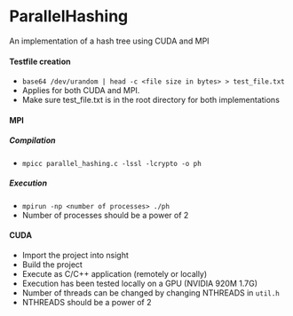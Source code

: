 # ParallelHashing
An implementation of a hash tree using CUDA and MPI
#### Testfile creation
- `base64 /dev/urandom | head -c <file size in bytes> > test_file.txt`
- Applies for both CUDA and MPI.
- Make sure test_file.txt is in the root directory for both implementations
#### MPI 
##### Compilation
- `mpicc parallel_hashing.c -lssl -lcrypto -o ph`
##### Execution
- `mpirun -np <number of processes> ./ph`
- Number of processes should be a power of 2

#### CUDA
- Import the project into nsight
- Build the project
- Execute as C/C++ application (remotely or locally)
- Execution has been tested locally on a GPU (NVIDIA 920M 1.7G)
- Number of threads can be changed by changing NTHREADS in `util.h`
- NTHREADS should be a power of 2






